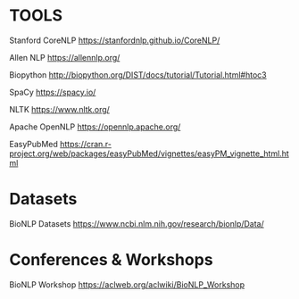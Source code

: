 # TOOLS

Stanford CoreNLP
https://stanfordnlp.github.io/CoreNLP/

Allen NLP
https://allennlp.org/

Biopython
http://biopython.org/DIST/docs/tutorial/Tutorial.html#htoc3

SpaCy
https://spacy.io/

NLTK
https://www.nltk.org/

Apache OpenNLP
https://opennlp.apache.org/

EasyPubMed
https://cran.r-project.org/web/packages/easyPubMed/vignettes/easyPM_vignette_html.html


# Datasets

BioNLP Datasets
https://www.ncbi.nlm.nih.gov/research/bionlp/Data/


# Conferences & Workshops

BioNLP Workshop
https://aclweb.org/aclwiki/BioNLP_Workshop
